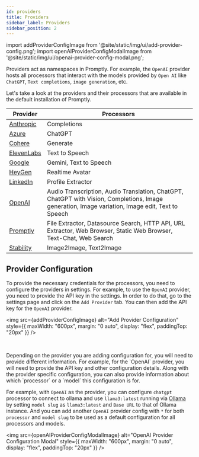 ```yaml
---
id: providers
title: Providers
sidebar_label: Providers
sidebar_position: 2
---
```


import addProviderConfigImage from '@site/static/img/ui/add-provider-config.png';
import openAIProviderConfigModalImage from '@site/static/img/ui/openai-provider-config-modal.png';


Providers act as namespaces in Promptly. For example, the `OpenAI` provider hosts all processors that interact with the models provided by `Open AI` like `ChatGPT`, `Text completions`, `image generation`, etc.

Let's take a look at the providers and their processors that are available in the default installation of Promptly.

| Provider                                  | Processors                                                                                                                                       |
| ----------------------------------------- | ------------------------------------------------------------------------------------------------------------------------------------------------ |
| [Anthropic](/processors/anthropic)   | Completions                                                                                                                                      |
| [Azure](/processors/azure)           | ChatGPT                                                                                                                                          |
| [Cohere](/processors/cohere)         | Generate                                                                                                                                         |
| [ElevenLabs](/processors/elevenlabs) | Text to Speech                                                                                                                                   |
| [Google](/processors/google)         | Gemini, Text to Speech                                                                                                                           |
| [HeyGen](/processors/heygen)         | Realtime Avatar                                                                                                                                  |
| [LinkedIn](/processors/linkedin)     | Profile Extractor                                                                                                                                |
| [OpenAI](/processors/openai)         | Audio Transcription, Audio Translation, ChatGPT, ChatGPT with Vision, Completions, Image generation, Image variation, Image edit, Text to Speech |
| [Promptly](/processors/promptly)     | File Extractor, Datasource Search, HTTP API, URL Extractor, Web Browser, Static Web Browser, Text-Chat, Web Search                               |
| [Stability](/processors/stability)   | Image2Image, Text2Image                                                                                                                          |



## Provider Configuration

To provide the necessary credentials for the processors, you need to configure the providers in settings. For example, to use the `OpenAI` provider, you need to provide the API key in the settings. In order to do that, go to the settings page and click on the `Add Provider` tab. You can then add the API key for the `OpenAI` provider.

<img src={addProviderConfigImage} alt="Add Provider Configuration" style={{ maxWidth: "600px", margin: "0 auto", display: "flex", paddingTop: "20px" }} />
<p>&nbsp;</p>
Depending on the provider you are adding configuration for, you will need to provide different information. For example, for the `OpenAI` provider, you will need to provide the API key and other configuration details. Along with the provider specific configuration, you can also provide information about which `processor` or a `model` this configuration is for.

For example, with `OpenAI` as the provider, you can configure `chatgpt` processor to connect to ollama and use `llama3:latest` running via [Ollama](https://github.com/ollama/ollama) by setting `model slug` as `llama3:latest` and `Base URL` to that of Ollama instance. And you can add another `OpenAI` provider config with `*` for both `processor` and `model slug` to be used as a default configuration for all processors and models.

<img src={openAIProviderConfigModalImage} alt="OpenAI Provider Configuration Modal" style={{ maxWidth: "600px", margin: "0 auto", display: "flex", paddingTop: "20px" }} />